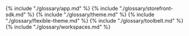 {% include "./glossary/app.md" %}
{% include "./glossary/storefront-sdk.md" %}
{% include "./glossary/theme.md" %}
{% include "./glossary/flexible-theme.md" %}
{% include "./glossary/toolbelt.md" %}
{% include "./glossary/workspaces.md" %}
